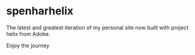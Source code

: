 # spenharhelix
The latest and greatest iteration of my personal site now built with project helix from Adobe.

Enjoy the journey

